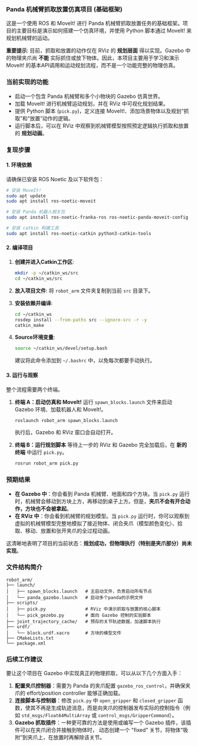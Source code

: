 ### Panda 机械臂抓取放置仿真项目 (基础框架)

这是一个使用 ROS 和 MoveIt\! 进行 Panda 机械臂抓取放置任务的基础框架。项目的主要目标是演示如何搭建一个仿真环境，并使用 Python 脚本通过 MoveIt\! 来规划机械臂的运动。

**重要提示**: 目前，抓取和放置的动作仅在 RViz 的 **规划层面** 得以实现。Gazebo 中的物理夹爪尚 **不能** 实际抓住或放下物体。因此，本项目主要用于学习和演示 MoveIt\! 的基本API调用和运动规划流程，而不是一个功能完整的物理仿真。

### 当前实现的功能

  * 启动一个包含 Panda 机械臂和多个小物块的 Gazebo 仿真世界。
  * 加载 MoveIt\! 进行机械臂运动规划，并在 RViz 中可视化规划结果。
  * 提供 Python 脚本 (`pick.py`)，定义连接 MoveIt\!、添加场景物体以及规划“抓取”和“放置”动作的逻辑。
  * 运行脚本后，可以在 RViz 中观察到机械臂模型按照预定逻辑执行抓取和放置的 **规划动画**。

### 复现步骤

#### 1\. 环境依赖

请确保已安装 ROS Noetic 及以下软件包：

```bash
# 安装 MoveIt!
sudo apt update
sudo apt install ros-noetic-moveit

# 安装 Panda 机器人相关包
sudo apt install ros-noetic-franka-ros ros-noetic-panda-moveit-config

# 安装 catkin 构建工具
sudo apt install ros-noetic-catkin python3-catkin-tools
```

#### 2\. 编译项目

1.  **创建并进入Catkin工作区**:

    ```bash
    mkdir -p ~/catkin_ws/src
    cd ~/catkin_ws/src
    ```

2.  **放入项目文件**:
    将 `robot_arm` 文件夹复制到当前 `src` 目录下。

3.  **安装依赖并编译**:

    ```bash
    cd ~/catkin_ws
    rosdep install --from-paths src --ignore-src -r -y
    catkin_make
    ```

4.  **Source环境变量**:

    ```bash
    source ~/catkin_ws/devel/setup.bash
    ```

    建议将此命令添加到 `~/.bashrc` 中，以免每次都要手动执行。

#### 3\. 运行与观察

整个流程需要两个终端。

1.  **终端 A：启动仿真和 MoveIt\!**
    运行 `spawn_blocks.launch` 文件来启动 Gazebo 环境、加载机器人和 MoveIt\!。

    ```bash
    roslaunch robot_arm spawn_blocks.launch
    ```

    执行后，Gazebo 和 RViz 窗口会自动打开。

2.  **终端 B：运行规划脚本**
    等待上一步的 RViz 和 Gazebo 完全加载后，在 **新的终端** 中运行 `pick.py`。

    ```bash
    rosrun robot_arm pick.py
    ```

### 预期结果

  * **在 Gazebo 中**：你会看到 Panda 机械臂、地面和四个方块。当 `pick.py` 运行时，机械臂会移动到方块上方，再移动到桌子上方。但是，**夹爪不会有开合动作，方块也不会被拿起**。
  * **在 RViz 中**：你会看到机械臂的规划模型。当 `pick.py` 运行时，你可以观察到虚拟的机械臂模型完整地模拟了接近物体、闭合夹爪（模型颜色变化）、拾取、移动、放置和张开夹爪的全过程动画。

这清晰地表明了项目的当前状态：**规划成功，但物理执行（特别是夹爪部分）尚未实现**。

### 文件结构简介

```
robot_arm/
├── launch/
│   ├── spawn_blocks.launch   # 主启动文件，负责启动所有节点
│   └── panda_gazebo.launch   # 启动多个panda的示例文件
├── scripts/
│   ├── pick.py               # RViz 中演示抓取与放置的核心脚本
│   └── pick_gezebo.py        # 面向 Gazebo 控制的实验脚本
├── joint_trajectory_cache/   # 预存的关节轨迹数据，加速脚本执行
├── urdf/
│   └── block.urdf.xacro      # 方块的模型文件
├── CMakeLists.txt
└── package.xml
```

### 后续工作建议

要让这个项目在 Gazebo 中实现真正的物理抓取，可以从以下几个方面入手：

1.  **配置夹爪控制器**：需要为 Panda 的夹爪配置 `gazebo_ros_control`，并确保夹爪的 effort/position controller 能够正确加载。
2.  **连接脚本与控制器**：修改 `pick.py` 中 `open_gripper` 和 `closed_gripper` 函数，使其不再是生成轨迹消息，而是向夹爪的控制器发布实际的控制指令（例如 `std_msgs/Float64MultiArray` 或 `control_msgs/GripperCommand`）。
3.  **Gazebo 抓取插件**：一种更可靠的方法是使用或编写一个 Gazebo 插件，该插件可以在夹爪闭合并接触到物体时，
    动态创建一个 "fixed" 关节，将物体“吸附”到夹爪上，在放置时再解除该关节。
